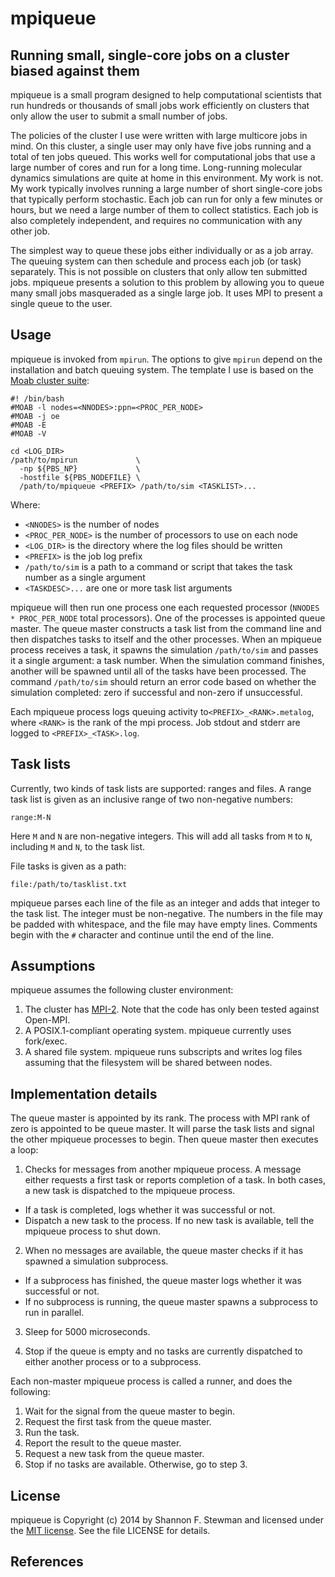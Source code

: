 # mpiqueue #

## Running small, single-core jobs on a cluster biased against them ##

mpiqueue is a small program designed to help computational scientists
that run hundreds or thousands of small jobs work efficiently on
clusters that only allow the user to submit a small number of jobs.

The policies of the cluster I use were written with large multicore jobs
in mind.  On this cluster, a single user may only have five jobs running
and a total of ten jobs queued.  This works well for computational jobs
that use a large number of cores and run for a long time.  Long-running
molecular dynamics simulations are quite at home in this environment. 
My work is not.  My work typically involves running a large number of
short single-core jobs that typically perform stochastic.  Each job can
run for only a few minutes or hours, but we need a large number of them
to collect statistics.  Each job is also completely independent, and
requires no communication with any other job.

The simplest way to queue these jobs either individually or as a job
array.  The queuing system can then schedule and process each job (or
task) separately.  This is not possible on clusters that only allow ten
submitted jobs.  mpiqueue presents a solution to this problem by
allowing you to queue many small jobs masqueraded as a single large job.
 It uses MPI to present a single queue to the user.

## Usage

mpiqueue is invoked from `mpirun`.  The options to give `mpirun` depend
on the installation and batch queuing system.  The template I use is
based on the [Moab cluster suite][moab-docs]:

    #! /bin/bash
    #MOAB -l nodes=<NNODES>:ppn=<PROC_PER_NODE>
    #MOAB -j oe
    #MOAB -E
    #MOAB -V

    cd <LOG_DIR>
    /path/to/mpirun             \
      -np ${PBS_NP}             \
      -hostfile ${PBS_NODEFILE} \
      /path/to/mpiqueue <PREFIX> /path/to/sim <TASKLIST>...

Where:

* `<NNODES>` is the number of nodes
* `<PROC_PER_NODE>` is the number of processors to use on each node
* `<LOG_DIR>` is the directory where the log files should be written
* `<PREFIX>` is the job log prefix
* `/path/to/sim` is a path to a command or script that takes the task
  number as a single argument
* `<TASKDESC>...` are one or more task list arguments

mpiqueue will then run one process one each requested processor 
(`NNODES * PROC_PER_NODE` total processors).  One of the processes is
appointed queue master.  The queue master constructs a task list from
the command line and then dispatches tasks to itself and the other
processes.  When an mpiqueue process receives a task, it spawns the
simulation `/path/to/sim` and passes it a single argument: a task
number.  When the simulation command finishes, another will be spawned
until all of the tasks have been processed.  The command `/path/to/sim`
should return an error code based on whether the simulation completed:
zero if successful and non-zero if unsuccessful.

Each mpiqueue process logs queuing activity to`<PREFIX>_<RANK>.metalog`, 
where `<RANK>` is the rank of the mpi process.  Job stdout and stderr are 
logged to `<PREFIX>_<TASK>.log`.

## Task lists

Currently, two kinds of task lists are supported: ranges and files.  A
range task list is given as an inclusive range of two non-negative
numbers:

    range:M-N

Here `M` and `N` are non-negative integers.  This will add all tasks
from `M` to `N`, including `M` and `N`, to the task list.

File tasks is given as a path:

    file:/path/to/tasklist.txt
    
mpiqueue parses each line of the file as an integer and adds that
integer to the task list.  The integer must be non-negative.  The
numbers in the file may be padded with whitespace, and the file may have
empty lines.  Comments begin with the `#` character and continue until
the end of the line.

## Assumptions

mpiqueue assumes the following cluster environment:

1. The cluster has [MPI-2][mpi2-link].  Note that the code has only been
   tested against Open-MPI.
2. A POSIX.1-compliant operating system.  mpiqueue currently uses fork/exec.
3. A shared file system.  mpiqueue runs subscripts and writes log files
   assuming that the filesystem will be shared between nodes.

## Implementation details

The queue master is appointed by its rank.  The process with MPI rank of
zero is appointed to be queue master.  It will parse the task lists and
signal the other mpiqueue processes to begin.  Then queue master then
executes a loop:

1. Checks for messages from another mpiqueue process.  A message either
requests a first task or reports completion of a task.  In both cases, a
new task is dispatched to the mpiqueue process.

* If a task is completed, logs whether it was successful or not.
* Dispatch a new task to the process.  If no new task is available,
	  tell the mpiqueue process to shut down.

2. When no messages are available, the queue master checks if it has
spawned a simulation subprocess.

* If a subprocess has finished, the queue master logs whether it was
  successful or not.
* If no subprocess is running, the queue master spawns a subprocess
  to run in parallel.

3. Sleep for 5000 microseconds.

4. Stop if the queue is empty and no tasks are currently dispatched to either another process or to a subprocess.

Each non-master mpiqueue process is called a runner, and does the following:

1. Wait for the signal from the queue master to begin.
2. Request the first task from the queue master.
3. Run the task.
4. Report the result to the queue master.
5. Request a new task from the queue master.
6. Stop if no tasks are available.  Otherwise, go to step 3.

## License ##

mpiqueue is Copyright (c) 2014 by Shannon F. Stewman and licensed under the [MIT license][mit-license].  See the file LICENSE for details.

## References

  [mpi2-link]: http://www.mpi-forum.org/
  [moab-docs]: http://docs.adaptivecomputing.com/
  [mit-license]: http://opensource.org/licenses/MIT
